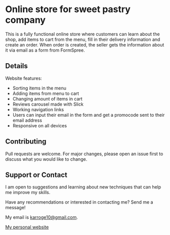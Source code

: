 # Online store for sweet pastry company
This is a fully functional online store where customers can learn about the shop, add items to cart from the menu, fill in their delivery information and create an order. When order is created, the seller gets the information about it via email as a form from FormSpree. 

## Details

Website features:
* Sorting items in the menu
* Adding items from menu to cart
* Changing amount of items in cart
* Reviews carousel made with Slick
* Working navigation links
* Users can input their email in the form and get a promocode sent to their email address
* Responsive on all devices

## Contributing
Pull requests are welcome. For major changes, please open an issue first to discuss what you would like to change.

## Support or Contact
I am open to suggestions and learning about new techniques that can help me improve my skills.

Have any recommendations or interested in contacting me? Send me a message! 

My email is karroge10@gmail.com.

[My personal website](https://egorkabantsov.netlify.app/)

